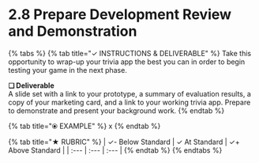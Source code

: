# 2.8 Prepare Development Review and Demonstration



{% tabs %}
{% tab title="✓  INSTRUCTIONS & DELIVERABLE" %}
Take this opportunity to wrap-up your trivia app the best you can in order to begin testing your game in the next phase.

**❏ Deliverable**  
A slide set with a link to your prototype, a summary of evaluation results, a copy of your marketing card, and a link to your working trivia app. Prepare to demonstrate and present your background work.
{% endtab %}

{% tab title="⦿ EXAMPLE" %}
x
{% endtab %}

{% tab title="★  RUBRIC" %}
| ✓-  Below Standard | ✓  At Standard | ✓+  Above Standard |
| :--- | :--- | :--- |
{% endtab %}
{% endtabs %}

